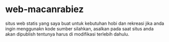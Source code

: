 # web-macanrabiez

situs web statis yang saya buat untuk kebutuhan hobi dan rekreasi
jika anda ingin menggunakn kode sumber silahkan, asalkan pada saat situs anda akan dipublish
tentunya harus di modifikasi terlebih dahulu.
